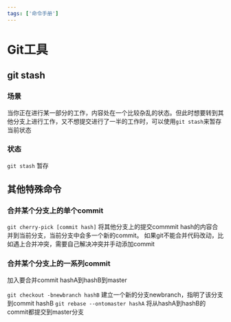 ```yaml
---
tags: ['命令手册']
---
```


# Git工具

## git stash

### 场景
当你正在进行某一部分的工作，内容处在一个比较杂乱的状态。但此时想要转到其他分支上进行工作，又不想提交进行了一半的工作时，可以使用`git stash`来暂存当前状态

### 状态
`git stash`  暂存


## 其他特殊命令

### 合并某个分支上的单个commit
`git cherry-pick [commit hash]`
将其他分支上的提交commmit hash的内容合并到当前分支，当前分支中会多一个新的commit。
如果git不能合并代码改动，比如遇上合并冲突，需要自己解决冲突并手动添加commit

### 合并某个分支上的一系列commit
加入要合并commit hashA到hashB到master

`git checkout -bnewbranch hashB`
建立一个新的分支newbranch，指明了该分支到commit hashB
`git rebase --ontomaster hashA`
将从hashA到hashB的commit都提交到master分支

